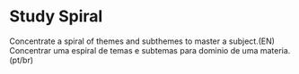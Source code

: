 # Study Spiral
Concentrate a spiral of themes and subthemes to master a subject.(EN)
Concentrar uma espiral de temas e subtemas para dominio de uma materia.(pt/br)